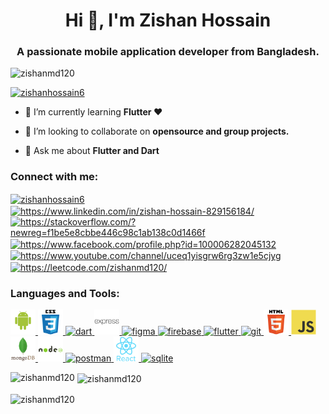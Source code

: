 <h1 align="center">Hi 👋, I'm Zishan Hossain</h1>
<h3 align="center">A passionate mobile application developer from Bangladesh.</h3>

<p align="left"> <img src="https://komarev.com/ghpvc/?username=zishanmd120&label=Profile%20views&color=0e75b6&style=flat" alt="zishanmd120" /> </p>

<p align="left"> <a href="https://twitter.com/zishanhossain6" target="blank"><img src="https://img.shields.io/twitter/follow/zishanhossain6?logo=twitter&style=for-the-badge" alt="zishanhossain6" /></a> </p>

- 🌱 I’m currently learning **Flutter ❤️**

- 👯 I’m looking to collaborate on **opensource and group projects.**

- 💬 Ask me about **Flutter and Dart**

<h3 align="left">Connect with me:</h3>
<p align="left">
<a href="https://twitter.com/zishanhossain6" target="blank"><img align="center" src="https://raw.githubusercontent.com/rahuldkjain/github-profile-readme-generator/master/src/images/icons/Social/twitter.svg" alt="zishanhossain6" height="30" width="40" /></a>
<a href="https://linkedin.com/in/zishan-hossain-829156184/" target="blank"><img align="center" src="https://raw.githubusercontent.com/rahuldkjain/github-profile-readme-generator/master/src/images/icons/Social/linked-in-alt.svg" alt="https://www.linkedin.com/in/zishan-hossain-829156184/" height="30" width="40" /></a>
<a href="https://stackoverflow.com/?newreg=f1be5e8cbbe446c98c1ab138c0d1466f" target="blank"><img align="center" src="https://raw.githubusercontent.com/rahuldkjain/github-profile-readme-generator/master/src/images/icons/Social/stack-overflow.svg" alt="https://stackoverflow.com/?newreg=f1be5e8cbbe446c98c1ab138c0d1466f" height="30" width="40" /></a>
<a href="https://www.facebook.com/profile.php?id=100006282045132" target="blank"><img align="center" src="https://raw.githubusercontent.com/rahuldkjain/github-profile-readme-generator/master/src/images/icons/Social/facebook.svg" alt="https://www.facebook.com/profile.php?id=100006282045132" height="30" width="40" /></a>
<a href="https://www.youtube.com/channel/uceq1yisgrw6rg3zw1e5cjyg" target="blank"><img align="center" src="https://raw.githubusercontent.com/rahuldkjain/github-profile-readme-generator/master/src/images/icons/Social/youtube.svg" alt="https://www.youtube.com/channel/uceq1yisgrw6rg3zw1e5cjyg" height="30" width="40" /></a>
<a href="https://leetcode.com/zishanmd120/" target="blank"><img align="center" src="https://raw.githubusercontent.com/rahuldkjain/github-profile-readme-generator/master/src/images/icons/Social/leet-code.svg" alt="https://leetcode.com/zishanmd120/" height="30" width="40" /></a>
</p>

<h3 align="left">Languages and Tools:</h3>
<p align="left"> <a href="https://developer.android.com" target="_blank" rel="noreferrer"> <img src="https://raw.githubusercontent.com/devicons/devicon/master/icons/android/android-original-wordmark.svg" alt="android" width="40" height="40"/> </a> <a href="https://www.w3schools.com/css/" target="_blank" rel="noreferrer"> <img src="https://raw.githubusercontent.com/devicons/devicon/master/icons/css3/css3-original-wordmark.svg" alt="css3" width="40" height="40"/> </a> <a href="https://dart.dev" target="_blank" rel="noreferrer"> <img src="https://www.vectorlogo.zone/logos/dartlang/dartlang-icon.svg" alt="dart" width="40" height="40"/> </a> <a href="https://expressjs.com" target="_blank" rel="noreferrer"> <img src="https://raw.githubusercontent.com/devicons/devicon/master/icons/express/express-original-wordmark.svg" alt="express" width="40" height="40"/> </a> <a href="https://www.figma.com/" target="_blank" rel="noreferrer"> <img src="https://www.vectorlogo.zone/logos/figma/figma-icon.svg" alt="figma" width="40" height="40"/> </a> <a href="https://firebase.google.com/" target="_blank" rel="noreferrer"> <img src="https://www.vectorlogo.zone/logos/firebase/firebase-icon.svg" alt="firebase" width="40" height="40"/> </a> <a href="https://flutter.dev" target="_blank" rel="noreferrer"> <img src="https://www.vectorlogo.zone/logos/flutterio/flutterio-icon.svg" alt="flutter" width="40" height="40"/> </a> <a href="https://git-scm.com/" target="_blank" rel="noreferrer"> <img src="https://www.vectorlogo.zone/logos/git-scm/git-scm-icon.svg" alt="git" width="40" height="40"/> </a> <a href="https://www.w3.org/html/" target="_blank" rel="noreferrer"> <img src="https://raw.githubusercontent.com/devicons/devicon/master/icons/html5/html5-original-wordmark.svg" alt="html5" width="40" height="40"/> </a> <a href="https://developer.mozilla.org/en-US/docs/Web/JavaScript" target="_blank" rel="noreferrer"> <img src="https://raw.githubusercontent.com/devicons/devicon/master/icons/javascript/javascript-original.svg" alt="javascript" width="40" height="40"/> </a> <a href="https://www.mongodb.com/" target="_blank" rel="noreferrer"> <img src="https://raw.githubusercontent.com/devicons/devicon/master/icons/mongodb/mongodb-original-wordmark.svg" alt="mongodb" width="40" height="40"/> </a> <a href="https://nodejs.org" target="_blank" rel="noreferrer"> <img src="https://raw.githubusercontent.com/devicons/devicon/master/icons/nodejs/nodejs-original-wordmark.svg" alt="nodejs" width="40" height="40"/> </a> <a href="https://postman.com" target="_blank" rel="noreferrer"> <img src="https://www.vectorlogo.zone/logos/getpostman/getpostman-icon.svg" alt="postman" width="40" height="40"/> </a> <a href="https://reactjs.org/" target="_blank" rel="noreferrer"> <img src="https://raw.githubusercontent.com/devicons/devicon/master/icons/react/react-original-wordmark.svg" alt="react" width="40" height="40"/> </a> <a href="https://www.sqlite.org/" target="_blank" rel="noreferrer"> <img src="https://www.vectorlogo.zone/logos/sqlite/sqlite-icon.svg" alt="sqlite" width="40" height="40"/> </a> </p>

<p><img align="left" src="https://github-readme-stats.vercel.app/api/top-langs?username=zishanmd120&show_icons=true&locale=en&layout=compact" alt="zishanmd120" /></p>

<p>&nbsp;<img align="center" src="https://github-readme-stats.vercel.app/api?username=zishanmd120&show_icons=true&locale=en" alt="zishanmd120" /></p>

<p><img align="center" src="https://github-readme-streak-stats.herokuapp.com/?user=zishanmd120&" alt="zishanmd120" /></p>
